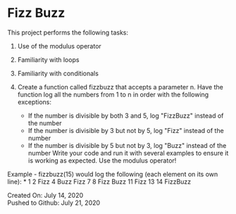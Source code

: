 # Fizz Buzz
This project performs the following tasks:

1. Use of the modulus operator

2. Familiarity with loops

3. Familiarity with conditionals

4. Create a function called fizzbuzz that accepts a parameter n. Have the function log all the numbers from 1 to n in order with the following exceptions:

    * If the number is divisible by both 3 and 5, log "FizzBuzz" instead of the number
    * If the number is divisible by 3 but not by 5, log "Fizz" instead of the number
    * If the number is divisible by 5 but not by 3, log "Buzz" instead of the number
    Write your code and run it with several examples to ensure it is working as expected. Use the modulus operator!

Example - fizzbuzz(15) would log the following (each element on its own line):
    * 1 2 Fizz 4 Buzz Fizz 7 8 Fizz Buzz 11 Fizz 13 14 FizzBuzz

Created On: July 14, 2020\
Pushed to Github: July 21, 2020